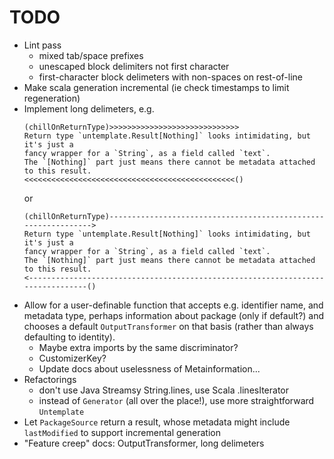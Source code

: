 # TODO

* Lint pass
    - mixed tab/space prefixes
    - unescaped block delimiters not first character
    - first-character block delimeters with non-spaces on rest-of-line
* Make scala generation incremental (ie check timestamps to limit regeneration)
* Implement long delimeters, e.g.
  ```
  (chillOnReturnType)>>>>>>>>>>>>>>>>>>>>>>>>>>>>>
  Return type `untemplate.Result[Nothing]` looks intimidating, but it's just a
  fancy wrapper for a `String`, as a field called `text`.
  The `[Nothing]` part just means there cannot be metadata attached to this result.
  <<<<<<<<<<<<<<<<<<<<<<<<<<<<<<<<<<<<<<<<<<<<<<<()
  ```
  or
  ```
  (chillOnReturnType)--------------------------------------------------------------->
  Return type `untemplate.Result[Nothing]` looks intimidating, but it's just a
  fancy wrapper for a `String`, as a field called `text`.
  The `[Nothing]` part just means there cannot be metadata attached to this result.
  <--------------------------------------------------------------------------------()
  ```
 * Allow for a user-definable function that accepts e.g. identifier name, 
   and metadata type, perhaps information about package (only if default?)
   and chooses a default `OutputTransformer` on that basis (rather than always
   defaulting to identity).
   * Maybe extra imports by the same discriminator?
   * CustomizerKey?
   * Update docs about uselessness of Metainformation...
 * Refactorings
   * don't use Java Streamsy String.lines, use Scala .linesIterator
   * instead of `Generator` (all over the place!), use more straightforward `Untemplate`
 * Let `PackageSource` return a result, whose metadata might include `lastModified`
   to support incremental generation
 * "Feature creep" docs: OutputTransformer, long delimeters
